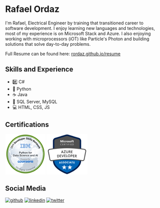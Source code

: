 # Rafael Ordaz

I'm Rafael, Electrical Engineer by training that transitioned career to software development. I enjoy learning new languages and technologies, most of my experience is on Microsoft Stack and Azure. I also enjoying working with microprocessors (iOT) like Particle's Photon and building solutions that solve day-to-day problems.

Full Resume can be found here: [rordaz.github.io/resume](https://rordaz.github.io/resume)

## Skills and Experience
* :hash: C#
* :snake: Python
* :coffee: Java
* :minidisc: SQL Server, MySQL
* :computer:  HTML, CSS, JS

## Certifications

<p float="left">
  <a href="https://www.credly.com/badges/e5e75adb-17b9-45f6-934d-5bbc2df227d0/public_url"><img src="/python-for-data-science-and-ai.png" width="130" height="130"></a>
  <a href="https://www.credly.com/badges/918b8822-87f7-4d85-84dc-f0389e837cbd/public_url"><img src="/microsoft-certified-azure-developer-associate.1.png" width="130" height="130"></a>
</p>



## Social Media

[<img src='https://cdn.jsdelivr.net/npm/simple-icons@3.0.1/icons/github.svg' alt='github' height='40'>](https://github.com/rordaz)  [<img src='https://cdn.jsdelivr.net/npm/simple-icons@3.0.1/icons/linkedin.svg' alt='linkedin' height='40'>](https://www.linkedin.com/in/rafaelordaz/)  [<img src='https://cdn.jsdelivr.net/npm/simple-icons@3.0.1/icons/twitter.svg' alt='twitter' height='40'>](https://twitter.com/BytesAddict)  

